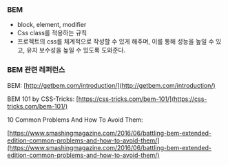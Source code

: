 ### BEM
- block, element, modifier
- Css class를 적용하는 규칙
- 프로젝트의 css를 체계적으로 작성할 수 있게 해주며, 이를 통해 성능을 높일 수 있고, 유지 보수성을 높일 수 있도록 도와준다. 

### BEM 관련 레퍼런스

BEM: [http://getbem.com/introduction/](http://getbem.com/introduction/)

BEM 101 by CSS-Tricks: [https://css-tricks.com/bem-101/](https://css-tricks.com/bem-101/)

10 Common Problems And How To Avoid Them:

[https://www.smashingmagazine.com/2016/06/battling-bem-extended-edition-common-problems-and-how-to-avoid-them/](https://www.smashingmagazine.com/2016/06/battling-bem-extended-edition-common-problems-and-how-to-avoid-them/)
  
